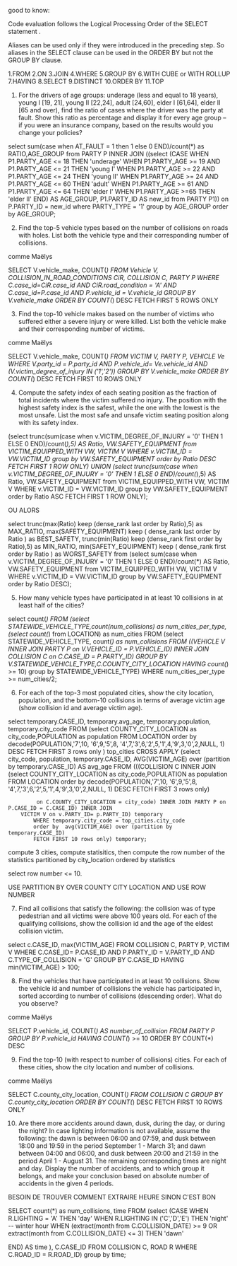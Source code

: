 good to know:

Code evaluation follows the Logical Processing Order of the SELECT statement .

Aliases can be used only if they were introduced in the preceding step. So aliases in the SELECT clause can be used in the ORDER BY but not the GROUP BY clause.

1.FROM
2.ON
3.JOIN
4.WHERE
5.GROUP BY
6.WITH CUBE or WITH ROLLUP
7.HAVING
8.SELECT
9.DISTINCT
10.ORDER BY
11.TOP


1. For the drivers of age groups: underage (less and equal to 18 years), young I [19, 21], young II [22,24],
adult [24,60], elder I [61,64], elder II [65 and over), find the ratio of cases where the driver was the party
at fault. Show this ratio as percentage and display it for every age group – if you were an insurance
company, based on the results would you change your policies?


select  sum(case when AT_FAULT = 1 then 1 else 0 END)/count(*) as RATIO,AGE_GROUP
from PARTY P
INNER JOIN  ((select (CASE
WHEN P1.PARTY_AGE <= 18
THEN 'underage'
WHEN P1.PARTY_AGE >= 19 AND P1.PARTY_AGE <= 21
THEN 'young I'
WHEN P1.PARTY_AGE >= 22 AND P1.PARTY_AGE <= 24
THEN 'young II'
WHEN P1.PARTY_AGE >= 24 AND P1.PARTY_AGE <= 60
THEN 'adult'
WHEN P1.PARTY_AGE >= 61 AND P1.PARTY_AGE <= 64
THEN 'elder I'
WHEN P1.PARTY_AGE >=65
THEN 'elder II'
END) AS AGE_GROUP, P1.PARTY_ID AS new_id
from PARTY P1))  on P.PARTY_ID = new_id
where PARTY_TYPE = '1'
group by AGE_GROUP
order by AGE_GROUP;



2. Find the top-5 vehicle types based on the number of collisions on roads with holes. List both the vehicle
type and their corresponding number of collisions.

comme Maëlys

SELECT V.vehicle_make, COUNT(*)
FROM Vehicle V, COLLISION_IN_ROAD_CONDITIONS CiR, COLLISION C, PARTY P
WHERE C.case_id=CiR.case_id AND CiR.road_condition = 'A' AND C.case_id=P.case_id AND P.vehicle_id = V.vehicle_id
GROUP BY V.vehicle_make
ORDER BY COUNT(*) DESC
FETCH FIRST 5 ROWS ONLY

3. Find the top-10 vehicle makes based on the number of victims who suffered either a severe injury or
were killed. List both the vehicle make and their corresponding number of victims.

comme Maëlys

SELECT V.vehicle_make, COUNT(*)
FROM VICTIM V, PARTY P, VEHICLE Ve
WHERE V.party_id = P.party_id AND P.vehicle_id= Ve.vehicle_id AND (V.victim_degree_of_injury IN ('1','2'))
GROUP BY V.vehicle_make
ORDER BY COUNT(*) DESC
FETCH FIRST 10 ROWS ONLY


4. Compute the safety index of each seating position as the fraction of total incidents where the victim
suffered no injury. The position with the highest safety index is the safest, while the one with the lowest
is the most unsafe. List the most safe and unsafe victim seating position along with its safety index.

(select trunc(sum(case when v.VICTIM_DEGREE_OF_INJURY = '0' THEN 1 ELSE 0 END)/count(*),5) AS Ratio, VW.SAFETY_EQUIPMENT
from VICTIM_EQUIPPED_WITH VW, VICTIM V
WHERE v.VICTIM_ID = VW.VICTIM_ID
group by VW.SAFETY_EQUIPMENT
order by Ratio DESC
FETCH FIRST 1 ROW ONLY)
UNION 
(select trunc(sum(case when v.VICTIM_DEGREE_OF_INJURY = '0' THEN 1 ELSE 0 END)/count(*),5) AS Ratio, VW.SAFETY_EQUIPMENT
from VICTIM_EQUIPPED_WITH VW, VICTIM V
WHERE v.VICTIM_ID = VW.VICTIM_ID
group by VW.SAFETY_EQUIPMENT
order by Ratio ASC
FETCH FIRST 1 ROW ONLY);


OU ALORS

select
trunc(max(Ratio) keep (dense_rank last order by Ratio),5) as MAX_RATIO,
max(SAFETY_EQUIPMENT) keep ( dense_rank last order by Ratio ) as BEST_SAFETY,
trunc(min(Ratio) keep (dense_rank first order by Ratio),5) as MIN_RATIO,
min(SAFETY_EQUIPMENT) keep ( dense_rank first order by Ratio ) as WORST_SAFETY
from (select sum(case when v.VICTIM_DEGREE_OF_INJURY = '0' THEN 1 ELSE 0 END)/count(*) AS Ratio, VW.SAFETY_EQUIPMENT
from VICTIM_EQUIPPED_WITH VW, VICTIM V
WHERE v.VICTIM_ID = VW.VICTIM_ID
group by VW.SAFETY_EQUIPMENT
order by Ratio DESC);




5. How many vehicle types have participated in at least 10 collisions in at least half of the cities?

select count(*) FROM
    (select STATEWIDE_VEHICLE_TYPE,count(num_collisions) as num_cities_per_type, (select count(*) from LOCATION) as num_cities
    FROM
            (select STATEWIDE_VEHICLE_TYPE, count(*) as num_collisions
            FROM ((VEHICLE V INNER JOIN PARTY P on V.VEHICLE_ID = P.VEHICLE_ID) INNER JOIN COLLISION C on C.CASE_ID = P.PARTY_ID)
            GROUP BY V.STATEWIDE_VEHICLE_TYPE,C.COUNTY_CITY_LOCATION
                HAVING count(*) >= 10)
    group by STATEWIDE_VEHICLE_TYPE)
WHERE num_cities_per_type >= num_cities/2;


6. For each of the top-3 most populated cities, show the city location, population, and the bottom-10
collisions in terms of average victim age (show collision id and average victim age).



select temporary.CASE_ID, temporary.avg_age, temporary.population, temporary.city_code
    FROM
         (select COUNTY_CITY_LOCATION as city_code,POPULATION as population FROM LOCATION
                order by decode(POPULATION,'7',10, '6',9,'5',8,
                '4',7,'3',6,'2',5,'1',4,'9',3,'0',2,NULL, 1) DESC
                FETCH FIRST 3 rows only ) top_cities
CROSS APPLY
(select city_code, population, temporary.CASE_ID,
           AVG(VICTIM_AGE) over (partition by temporary.CASE_ID) AS avg_age
    FROM
         (((COLLISION C INNER JOIN
             (select COUNTY_CITY_LOCATION as city_code,POPULATION as population FROM LOCATION
                order by decode(POPULATION,'7',10, '6',9,'5',8,
                '4',7,'3',6,'2',5,'1',4,'9',3,'0',2,NULL, 1) DESC
                FETCH FIRST 3 rows only)


             on C.COUNTY_CITY_LOCATION = city_code) INNER JOIN PARTY P on P.CASE_ID = C.CASE_ID) INNER JOIN
        VICTIM V on v.PARTY_ID= p.PARTY_ID) temporary
            WHERE temporary.city_code = top_cities.city_code
            order by  avg(VICTIM_AGE) over (partition by temporary.CASE_ID)
            FETCH FIRST 10 rows only) temporary;


compute 3 cities, compute statisitics, then compute the row number of the statistics partitioned by city_location ordered by statistics

select row number <= 10.

USE PARTITION BY OVER COUNTY CITY LOCATION AND USE ROW NUMBER


7. Find all collisions that satisfy the following: the collision was of type pedestrian and all victims were above
100 years old. For each of the qualifying collisions, show the collision id and the age of the eldest collision
victim.

select c.CASE_ID, max(VICTIM_AGE)
FROM COLLISION C, PARTY P, VICTIM V
WHERE C.CASE_ID= P.CASE_ID AND P.PARTY_ID = V.PARTY_ID
AND C.TYPE_OF_COLLISION = 'G'
GROUP BY C.CASE_ID
HAVING min(VICTIM_AGE) > 100;

8. Find the vehicles that have participated in at least 10 collisions. Show the vehicle id and number of
collisions the vehicle has participated in, sorted according to number of collisions (descending order).
What do you observe?

comme Maëlys

SELECT P.vehicle_id, COUNT(*) AS number_of_collision
FROM PARTY P
GROUP BY P.vehicle_id
HAVING COUNT(*) >= 10
ORDER BY COUNT(*) DESC

9. Find the top-10 (with respect to number of collisions) cities. For each of these cities, show the city
location and number of collisions.

comme Maëlys

SELECT C.county_city_location, COUNT(*)
FROM COLLISION C
GROUP BY C.county_city_location
ORDER BY COUNT(*) DESC
FETCH FIRST 10 ROWS ONLY

10. Are there more accidents around dawn, dusk, during the day, or during the night? In case lighting
information is not available, assume the following: the dawn is between 06:00 and 07:59, and dusk
between 18:00 and 19:59 in the period September 1 - March 31; and dawn between 04:00 and 06:00,
and dusk between 20:00 and 21:59 in the period April 1 - August 31. The remaining corresponding times
are night and day. Display the number of accidents, and to which group it belongs, and make your
conclusion based on absolute number of accidents in the given 4 periods.


BESOIN DE TROUVER COMMENT EXTRAIRE HEURE SINON C'EST BON

SELECT count(*) as num_collisions, time
FROM
(select (CASE
WHEN R.LIGHTING = 'A'
THEN 'day'
    WHEN R.LIGHTING IN ('C','D','E')
    THEN 'night'
    -- winter hour
    WHEN (extract(month from C.COLLISION_DATE) >= 9 OR  extract(month from C.COLLISION_DATE) <= 3) THEN 'dawn'

END) AS time ), C.CASE_ID
FROM COLLISION C, ROAD R
WHERE C.ROAD_ID = R.ROAD_ID)
group by time;


